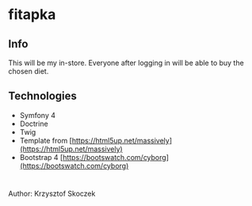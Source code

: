 # fitapka

## Info
This will be my in-store. Everyone after logging in will be able to buy the chosen diet.


## Technologies

- Symfony 4
- Doctrine
- Twig
- Template from [https://html5up.net/massively](https://html5up.net/massively)
- Bootstrap 4 [https://bootswatch.com/cyborg](https://bootswatch.com/cyborg)
#
Author: Krzysztof Skoczek

